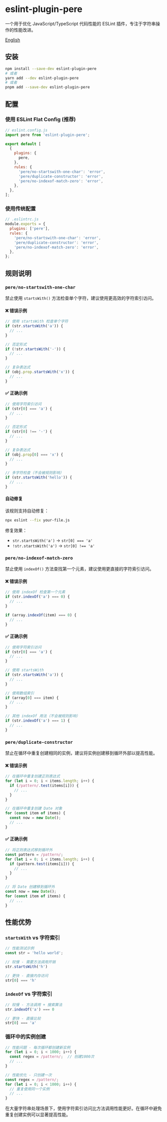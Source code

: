 # eslint-plugin-pere

一个用于优化 JavaScript/TypeScript 代码性能的 ESLint 插件，专注于字符串操作的性能改进。

[English](README.md)

## 安装

```bash
npm install --save-dev eslint-plugin-pere
# 或者
yarn add --dev eslint-plugin-pere
# 或者
pnpm add --save-dev eslint-plugin-pere
```

## 配置

### 使用 ESLint Flat Config (推荐)

```javascript
// eslint.config.js
import pere from 'eslint-plugin-pere';

export default [
  {
    plugins: {
      pere,
    },
    rules: {
      'pere/no-startswith-one-char': 'error',
      'pere/duplicate-constructor': 'error',
      'pere/no-indexof-match-zero': 'error',
    },
  },
];
```

### 使用传统配置

```javascript
// .eslintrc.js
module.exports = {
  plugins: ['pere'],
  rules: {
    'pere/no-startswith-one-char': 'error',
    'pere/duplicate-constructor': 'error',
    'pere/no-indexof-match-zero': 'error',
  },
};
```

## 规则说明

### `pere/no-startswith-one-char`

禁止使用 `startsWith()` 方法检查单个字符，建议使用更高效的字符索引访问。

#### ❌ 错误示例

```javascript
// 使用 startsWith 检查单个字符
if (str.startsWith('a')) {
  // ...
}

// 否定形式
if (!str.startsWith('-')) {
  // ...
}

// 复杂表达式
if (obj.prop.startsWith('x')) {
  // ...
}
```

#### ✅ 正确示例

```javascript
// 使用字符索引访问
if (str[0] === 'a') {
  // ...
}

// 否定形式
if (str[0] !== '-') {
  // ...
}

// 复杂表达式
if (obj.prop[0] === 'x') {
  // ...
}

// 多字符检查（不会被规则影响）
if (str.startsWith('hello')) {
  // ...
}
```

#### 自动修复

该规则支持自动修复：

```bash
npx eslint --fix your-file.js
```

修复效果：
- `str.startsWith('a')` → `str[0] === 'a'`
- `!str.startsWith('a')` → `str[0] !== 'a'`

### `pere/no-indexof-match-zero`

禁止使用 `indexOf()` 方法查找第一个元素，建议使用更直接的字符索引访问。

#### ❌ 错误示例

```javascript
// 使用 indexOf 检查第一个元素
if (str.indexOf('a') === 0) {
  // ...
}

if (array.indexOf(item) === 0) {
  // ...
}
```

#### ✅ 正确示例

```javascript
// 使用字符索引访问
if (str[0] === 'a') {
  // ...
}

// 使用 startsWith
if (str.startsWith('a')) {
  // ...
}

// 使用数组索引
if (array[0] === item) {
  // ...
}

// 其他 indexOf 用法（不会被规则影响）
if (str.indexOf('a') === 1) {
  // ...
}
```

### `pere/duplicate-constructor`

禁止在循环中重复创建相同的实例，建议将实例创建移到循环外部以提高性能。

#### ❌ 错误示例

```javascript
// 在循环中重复创建正则表达式
for (let i = 0; i < items.length; i++) {
  if (/pattern/.test(items[i])) {
    // ...
  }
}

// 在循环中重复创建 Date 对象
for (const item of items) {
  const now = new Date();
  // ...
}
```

#### ✅ 正确示例

```javascript
// 将正则表达式移到循环外
const pattern = /pattern/;
for (let i = 0; i < items.length; i++) {
  if (pattern.test(items[i])) {
    // ...
  }
}

// 将 Date 创建移到循环外
const now = new Date();
for (const item of items) {
  // ...
}
```

## 性能优势

### `startsWith` vs 字符索引

```javascript
// 性能测试示例
const str = 'hello world';

// 较慢 - 需要方法调用开销
str.startsWith('h')

// 更快 - 直接内存访问
str[0] === 'h'
```

### `indexOf` vs 字符索引

```javascript
// 较慢 - 方法调用 + 搜索算法
str.indexOf('a') === 0

// 更快 - 直接比较
str[0] === 'a'
```

### 循环中的实例创建

```javascript
// 性能问题 - 每次循环都创建新实例
for (let i = 0; i < 1000; i++) {
  const regex = /pattern/;  // 创建1000次
  // ...
}

// 性能优化 - 只创建一次
const regex = /pattern/;
for (let i = 0; i < 1000; i++) {
  // 重复使用同一个实例
  // ...
}
```

在大量字符串处理场景下，使用字符索引访问比方法调用性能更好。在循环中避免重复创建实例可以显著提高性能。
